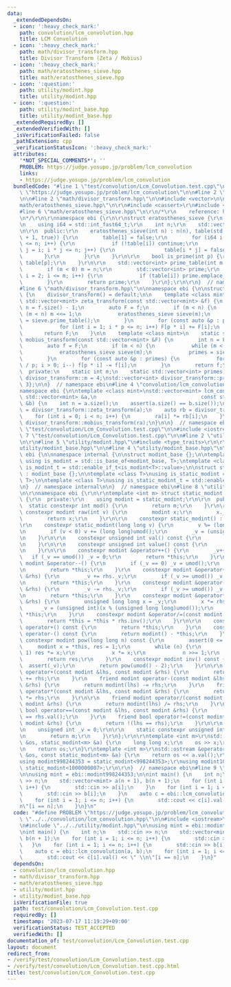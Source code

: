 ```yaml
---
data:
  _extendedDependsOn:
  - icon: ':heavy_check_mark:'
    path: convolution/lcm_convolution.hpp
    title: LCM Convolution
  - icon: ':heavy_check_mark:'
    path: math/divisor_transform.hpp
    title: Divisor Transform (Zeta / Mobius)
  - icon: ':heavy_check_mark:'
    path: math/eratosthenes_sieve.hpp
    title: math/eratosthenes_sieve.hpp
  - icon: ':question:'
    path: utility/modint.hpp
    title: utility/modint.hpp
  - icon: ':question:'
    path: utility/modint_base.hpp
    title: utility/modint_base.hpp
  _extendedRequiredBy: []
  _extendedVerifiedWith: []
  _isVerificationFailed: false
  _pathExtension: cpp
  _verificationStatusIcon: ':heavy_check_mark:'
  attributes:
    '*NOT_SPECIAL_COMMENTS*': ''
    PROBLEM: https://judge.yosupo.jp/problem/lcm_convolution
    links:
    - https://judge.yosupo.jp/problem/lcm_convolution
  bundledCode: "#line 1 \"test/convolution/Lcm_Convolution.test.cpp\"\n#define PROBLEM\
    \ \"https://judge.yosupo.jp/problem/lcm_convolution\"\n\n#line 2 \"convolution/lcm_convolution.hpp\"\
    \n\n#line 2 \"math/divisor_transform.hpp\"\n\n#include <vector>\n\n#line 2 \"\
    math/eratosthenes_sieve.hpp\"\n\r\n#include <cassert>\r\n#include <cstdint>\r\n\
    #line 6 \"math/eratosthenes_sieve.hpp\"\n\r\n/*\r\n    reference: https://37zigen.com/sieve-eratosthenes/\r\
    \n*/\r\n\r\nnamespace ebi {\r\n\r\nstruct eratosthenes_sieve {\r\n  private:\r\
    \n    using i64 = std::int_fast64_t;\r\n    int n;\r\n    std::vector<bool> table;\r\
    \n\r\n  public:\r\n    eratosthenes_sieve(int n) : n(n), table(std::vector<bool>(n\
    \ + 1, true)) {\r\n        table[1] = false;\r\n        for (i64 i = 2; i * i\
    \ <= n; i++) {\r\n            if (!table[i]) continue;\r\n            for (i64\
    \ j = i; i * j <= n; j++) {\r\n                table[i * j] = false;\r\n     \
    \       }\r\n        }\r\n    }\r\n\r\n    bool is_prime(int p) {\r\n        return\
    \ table[p];\r\n    }\r\n\r\n    std::vector<int> prime_table(int m = -1) {\r\n\
    \        if (m < 0) m = n;\r\n        std::vector<int> prime;\r\n        for (int\
    \ i = 2; i <= m; i++) {\r\n            if (table[i]) prime.emplace_back(i);\r\n\
    \        }\r\n        return prime;\r\n    }\r\n};\r\n\r\n}  // namespace ebi\n\
    #line 6 \"math/divisor_transform.hpp\"\n\nnamespace ebi {\n\nstruct divisor_transform\
    \ {\n    divisor_transform() = default;\n\n    template <class mint>\n    static\
    \ std::vector<mint> zeta_transform(const std::vector<mint> &f) {\n        int\
    \ n = f.size() - 1;\n        auto F = f;\n        if (m < n) {\n            while\
    \ (m < n) m <<= 1;\n            eratosthenes_sieve sieve(m);\n            primes\
    \ = sieve.prime_table();\n        }\n        for (const auto &p : primes) {\n\
    \            for (int i = 1; i * p <= n; i++) F[p * i] += F[i];\n        }\n \
    \       return F;\n    }\n\n    template <class mint>\n    static std::vector<mint>\
    \ mobius_transform(const std::vector<mint> &F) {\n        int n = F.size() - 1;\n\
    \        auto f = F;\n        if (m < n) {\n            while (m < n) m <<= 1;\n\
    \            eratosthenes_sieve sieve(m);\n            primes = sieve.prime_table();\n\
    \        }\n        for (const auto &p : primes) {\n            for (int i = n\
    \ / p; i > 0; i--) f[p * i] -= f[i];\n        }\n        return f;\n    }\n\n\
    \  private:\n    static int m;\n    static std::vector<int> primes;\n};\n\nint\
    \ divisor_transform::m = 4;\nstd::vector<int> divisor_transform::primes = {2,\
    \ 3};\n\n}  // namespace ebi\n#line 4 \"convolution/lcm_convolution.hpp\"\n\n\
    namespace ebi {\n\ntemplate <class mint>\nstd::vector<mint> lcm_convolution(const\
    \ std::vector<mint> &a,\n                                  const std::vector<mint>\
    \ &b) {\n    int n = a.size();\n    assert(a.size() == b.size());\n    auto ra\
    \ = divisor_transform::zeta_transform(a);\n    auto rb = divisor_transform::zeta_transform(b);\n\
    \    for (int i = 0; i < n; i++) {\n        ra[i] *= rb[i];\n    }\n    return\
    \ divisor_transform::mobius_transform(ra);\n}\n\n}  // namespace ebi\n#line 4\
    \ \"test/convolution/Lcm_Convolution.test.cpp\"\n\n#include <iostream>\n#line\
    \ 7 \"test/convolution/Lcm_Convolution.test.cpp\"\n\n#line 2 \"utility/modint.hpp\"\
    \n\r\n#line 5 \"utility/modint.hpp\"\n#include <type_traits>\r\n\r\n#line 2 \"\
    utility/modint_base.hpp\"\n\n#line 4 \"utility/modint_base.hpp\"\n\nnamespace\
    \ ebi {\n\nnamespace internal {\n\nstruct modint_base {};\n\ntemplate <class T>\
    \ using is_modint = std::is_base_of<modint_base, T>;\ntemplate <class T> using\
    \ is_modint_t = std::enable_if_t<is_modint<T>::value>;\n\nstruct static_modint_base\
    \ : modint_base {};\n\ntemplate <class T>\nusing is_static_modint = std::is_base_of<internal::static_modint_base,\
    \ T>;\n\ntemplate <class T>\nusing is_static_modint_t = std::enable_if_t<is_static_modint<T>::value>;\n\
    \n}  // namespace internal\n\n}  // namespace ebi\n#line 8 \"utility/modint.hpp\"\
    \n\r\nnamespace ebi {\r\n\r\ntemplate <int m> struct static_modint : internal::static_modint_base\
    \ {\r\n  private:\r\n    using modint = static_modint;\r\n\r\n  public:\r\n  \
    \  static constexpr int mod() {\r\n        return m;\r\n    }\r\n\r\n    static\
    \ constexpr modint raw(int v) {\r\n        modint x;\r\n        x._v = v;\r\n\
    \        return x;\r\n    }\r\n\r\n    constexpr static_modint() : _v(0) {}\r\n\
    \r\n    constexpr static_modint(long long v) {\r\n        v %= (long long)umod();\r\
    \n        if (v < 0) v += (long long)umod();\r\n        _v = (unsigned int)v;\r\
    \n    }\r\n\r\n    constexpr unsigned int val() const {\r\n        return _v;\r\
    \n    }\r\n\r\n    constexpr unsigned int value() const {\r\n        return val();\r\
    \n    }\r\n\r\n    constexpr modint &operator++() {\r\n        _v++;\r\n     \
    \   if (_v == umod()) _v = 0;\r\n        return *this;\r\n    }\r\n    constexpr\
    \ modint &operator--() {\r\n        if (_v == 0) _v = umod();\r\n        _v--;\r\
    \n        return *this;\r\n    }\r\n    constexpr modint &operator+=(const modint\
    \ &rhs) {\r\n        _v += rhs._v;\r\n        if (_v >= umod()) _v -= umod();\r\
    \n        return *this;\r\n    }\r\n    constexpr modint &operator-=(const modint\
    \ &rhs) {\r\n        _v -= rhs._v;\r\n        if (_v >= umod()) _v += umod();\r\
    \n        return *this;\r\n    }\r\n    constexpr modint &operator*=(const modint\
    \ &rhs) {\r\n        unsigned long long x = _v;\r\n        x *= rhs._v;\r\n  \
    \      _v = (unsigned int)(x % (unsigned long long)umod());\r\n        return\
    \ *this;\r\n    }\r\n    constexpr modint &operator/=(const modint &rhs) {\r\n\
    \        return *this = *this * rhs.inv();\r\n    }\r\n\r\n    constexpr modint\
    \ operator+() const {\r\n        return *this;\r\n    }\r\n    constexpr modint\
    \ operator-() const {\r\n        return modint() - *this;\r\n    }\r\n\r\n   \
    \ constexpr modint pow(long long n) const {\r\n        assert(0 <= n);\r\n   \
    \     modint x = *this, res = 1;\r\n        while (n) {\r\n            if (n &\
    \ 1) res *= x;\r\n            x *= x;\r\n            n >>= 1;\r\n        }\r\n\
    \        return res;\r\n    }\r\n    constexpr modint inv() const {\r\n      \
    \  assert(_v);\r\n        return pow(umod() - 2);\r\n    }\r\n\r\n    friend modint\
    \ operator+(const modint &lhs, const modint &rhs) {\r\n        return modint(lhs)\
    \ += rhs;\r\n    }\r\n    friend modint operator-(const modint &lhs, const modint\
    \ &rhs) {\r\n        return modint(lhs) -= rhs;\r\n    }\r\n    friend modint\
    \ operator*(const modint &lhs, const modint &rhs) {\r\n        return modint(lhs)\
    \ *= rhs;\r\n    }\r\n\r\n    friend modint operator/(const modint &lhs, const\
    \ modint &rhs) {\r\n        return modint(lhs) /= rhs;\r\n    }\r\n    friend\
    \ bool operator==(const modint &lhs, const modint &rhs) {\r\n        return lhs.val()\
    \ == rhs.val();\r\n    }\r\n    friend bool operator!=(const modint &lhs, const\
    \ modint &rhs) {\r\n        return !(lhs == rhs);\r\n    }\r\n\r\n  private:\r\
    \n    unsigned int _v = 0;\r\n\r\n    static constexpr unsigned int umod() {\r\
    \n        return m;\r\n    }\r\n};\r\n\r\ntemplate <int m>\r\nstd::istream &operator>>(std::istream\
    \ &os, static_modint<m> &a) {\r\n    long long x;\r\n    os >> x;\r\n    a = x;\r\
    \n    return os;\r\n}\r\ntemplate <int m>\r\nstd::ostream &operator<<(std::ostream\
    \ &os, const static_modint<m> &a) {\r\n    return os << a.val();\r\n}\r\n\r\n\
    using modint998244353 = static_modint<998244353>;\r\nusing modint1000000007 =\
    \ static_modint<1000000007>;\r\n\r\n}  // namespace ebi\n#line 9 \"test/convolution/Lcm_Convolution.test.cpp\"\
    \n\nusing mint = ebi::modint998244353;\n\nint main() {\n    int n;\n    std::cin\
    \ >> n;\n    std::vector<mint> a(n + 1), b(n + 1);\n    for (int i = 1; i <= n;\
    \ i++) {\n        std::cin >> a[i];\n    }\n    for (int i = 1; i <= n; i++) {\n\
    \        std::cin >> b[i];\n    }\n    auto c = ebi::lcm_convolution(a, b);\n\
    \    for (int i = 1; i <= n; i++) {\n        std::cout << c[i].val() << \" \\\
    n\"[i == n];\n    }\n}\n"
  code: "#define PROBLEM \"https://judge.yosupo.jp/problem/lcm_convolution\"\n\n#include\
    \ \"../../convolution/lcm_convolution.hpp\"\n\n#include <iostream>\n#include <vector>\n\
    \n#include \"../../utility/modint.hpp\"\n\nusing mint = ebi::modint998244353;\n\
    \nint main() {\n    int n;\n    std::cin >> n;\n    std::vector<mint> a(n + 1),\
    \ b(n + 1);\n    for (int i = 1; i <= n; i++) {\n        std::cin >> a[i];\n \
    \   }\n    for (int i = 1; i <= n; i++) {\n        std::cin >> b[i];\n    }\n\
    \    auto c = ebi::lcm_convolution(a, b);\n    for (int i = 1; i <= n; i++) {\n\
    \        std::cout << c[i].val() << \" \\n\"[i == n];\n    }\n}"
  dependsOn:
  - convolution/lcm_convolution.hpp
  - math/divisor_transform.hpp
  - math/eratosthenes_sieve.hpp
  - utility/modint.hpp
  - utility/modint_base.hpp
  isVerificationFile: true
  path: test/convolution/Lcm_Convolution.test.cpp
  requiredBy: []
  timestamp: '2023-07-17 11:19:29+09:00'
  verificationStatus: TEST_ACCEPTED
  verifiedWith: []
documentation_of: test/convolution/Lcm_Convolution.test.cpp
layout: document
redirect_from:
- /verify/test/convolution/Lcm_Convolution.test.cpp
- /verify/test/convolution/Lcm_Convolution.test.cpp.html
title: test/convolution/Lcm_Convolution.test.cpp
---
```

